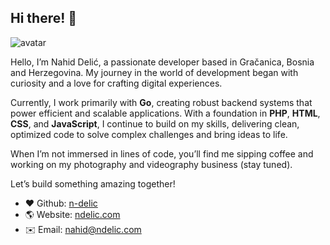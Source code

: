 ## Hi there! 👋

<img class="avatar" src="https://avatars.githubusercontent.com/u/13528510?v=4" alt="avatar">

Hello, I’m Nahid Delić, a passionate developer based in Gračanica, Bosnia and Herzegovina. My journey in the world of development began with curiosity and a love for crafting digital experiences.

Currently, I work primarily with **Go**, creating robust backend systems that power efficient and scalable applications. With a foundation in **PHP**, **HTML**, **CSS**, and **JavaScript**, I continue to build on my skills, delivering clean, optimized code to solve complex challenges and bring ideas to life.

When I’m not immersed in lines of code, you’ll find me sipping coffee and working on my photography and videography business (stay tuned). 

Let’s build something amazing together!

- ❤️ Github: [n-delic](https://github.com/n-delic)
- 🌎 Website: [ndelic.com](https://ndelic.com)
- ✉️ Email: [nahid@ndelic.com](mailto:nahid@ndelic.com)